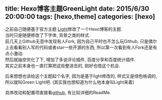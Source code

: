 title: Hexo博客主题GreenLight
date: 2015/6/30 20:00:00
tags: [hexo,theme]
categories: [hexo]
---

之前自己随便基于官方主题 [Light](https://github.com/hexojs/hexo-theme-light)修改了一个Hexo博客的主题.  
当时只是随便修改了下字体, 背景之类的样式.  
前几天上Github无意中发现有人Fork, 因为自己平时也不怎么玩Github, 只是偶尔上去看看别人写的代码或者star一些开源的东西, 所以第一次看到有人Fork还是有点小激动.  
然后就抽空优化了下, 增加了多说评论插件, 百度分享和百度统计插件.  
其实之前本身也一直打算把这些整进去的, 刚好也借这个机会.

后来想想也该给这个主题起个名字, 因为是基于light修改的, 样式又是绿色格调的, 所以就叫Green Light吧.
(其实我也想知道为什么他本身叫Light来着)

具体改动和配置项直接看[github](https://github.com/qwong/hexo-theme-green-light), 有比较详细的ReadMe.
